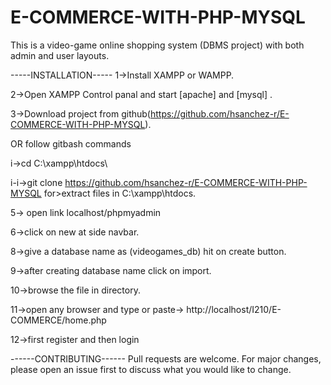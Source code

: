 # E-COMMERCE-WITH-PHP-MYSQL
This is a video-game online shopping system (DBMS project) with both admin and user layouts. 

-----INSTALLATION-----
1->Install XAMPP or WAMPP.

2->Open XAMPP Control panal and start [apache] and [mysql] .

3->Download project from github(https://github.com/hsanchez-r/E-COMMERCE-WITH-PHP-MYSQL).

OR follow gitbash commands

i->cd C:\\xampp\htdocs\

i-i->git clone https://github.com/hsanchez-r/E-COMMERCE-WITH-PHP-MYSQL
for>extract files in C:\xampp\htdocs.

5-> open link localhost/phpmyadmin

6->click on new at side navbar.

8->give a database name as (videogames_db) hit on create button.

9->after creating database name click on import.

10->browse the file in directory.

11->open any browser and type or paste-> http://localhost/I210/E-COMMERCE/home.php

12->first register and then login

------CONTRIBUTING------
Pull requests are welcome. For major changes, please open an issue first to discuss what you would like to change.
